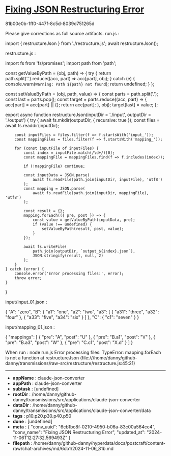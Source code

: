 # [Fixing JSON Restructuring Error](https://claude.ai/chat/6cb1bc8f-0210-4950-b06a-83c00a564cc4)

81b00e0b-1ff0-447f-8c5d-8039d751265d

Please give corrections as full source artifacts.
run.js :

import { restructureJson } from './restructure.js';
await restructureJson();

restructure.js :

import fs from 'fs/promises';
import path from 'path';

const getValueByPath = (obj, path) => {
    try {
        return path.split('.').reduce((acc, part) => acc[part], obj);
    } catch (e) {
        console.warn(`Warning: Path ${path} not found`);
        return undefined;
    }
};

const setValueByPath = (obj, path, value) => {
    const parts = path.split('.');
    const last = parts.pop();
    const target = parts.reduce((acc, part) => {
        acc[part] = acc[part] || {};
        return acc[part];
    }, obj);
    target[last] = value;
};

export async function restructureJson(inputDir = './input', outputDir = './output') {
    try {
        await fs.mkdir(outputDir, { recursive: true });
        const files = await fs.readdir(inputDir);
        
        const inputFiles = files.filter(f => f.startsWith('input_'));
        const mappingFiles = files.filter(f => f.startsWith('mapping_'));

        for (const inputFile of inputFiles) {
            const index = inputFile.match(/\d+/)[0];
            const mappingFile = mappingFiles.find(f => f.includes(index));
            
            if (!mappingFile) continue;

            const inputData = JSON.parse(
                await fs.readFile(path.join(inputDir, inputFile), 'utf8')
            );
            const mapping = JSON.parse(
                await fs.readFile(path.join(inputDir, mappingFile), 'utf8')
            );

            const result = {};
            mapping.forEach(({ pre, post }) => {
                const value = getValueByPath(inputData, pre);
                if (value !== undefined) {
                    setValueByPath(result, post, value);
                }
            });

            await fs.writeFile(
                path.join(outputDir, `output_${index}.json`),
                JSON.stringify(result, null, 2)
            );
        }
    } catch (error) {
        console.error('Error processing files:', error);
        throw error;
    }
}

input/input_01.json :

{
    "A": "zero",
    "B": {
        "a1": "one",
        "a2": "two",
        "a3": [
            {
                "a31": "three",
                "a32": "four"
            },
            {
                "a33": "five",
                "a34": "six"
            }
        ]
    },
    "C": {
        "c1": "seven"
    }
}

input/mapping_01.json :

{
    "mappings": [
        {
            "pre": "A",
            "post": "U"
        },
        {
            "pre": "B.a1",
            "post": "V"
        },
        {
            "pre": "B.a3",
            "post": "W"
        },
        {
            "pre": "C.c1",
            "post": "X.d"
        }
    ]
}

When run :
 node run.js 
Error processing files: TypeError: mapping.forEach is not a function
    at restructureJson (file:///home/danny/github-danny/transmissions/raw-src/restructure/restructure.js:45:21)

---

* **appName** : claude-json-converter
* **appPath** : claude-json-converter
* **subtask** : [undefined]
* **rootDir** : /home/danny/github-danny/transmissions/src/applications/claude-json-converter
* **dataDir** : /home/danny/github-danny/transmissions/src/applications/claude-json-converter/data
* **tags** : p10.p20.p30.p40.p50
* **done** : [undefined]
* **meta** : {
  "conv_uuid": "6cb1bc8f-0210-4950-b06a-83c00a564cc4",
  "conv_name": "Fixing JSON Restructuring Error",
  "updated_at": "2024-11-06T12:27:32.569493Z"
}
* **filepath** : /home/danny/github-danny/hyperdata/docs/postcraft/content-raw/chat-archives/md/6cb1/2024-11-06_81b.md